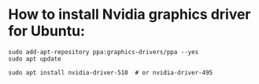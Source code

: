 # How to install Nvidia graphics driver for Ubuntu:

```
sudo add-apt-repository ppa:graphics-drivers/ppa --yes
sudo apt update

sudo apt install nvidia-driver-510  # or nvidia-driver-495
```